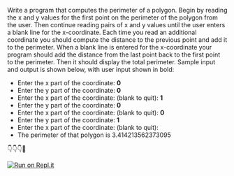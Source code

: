 Write a program that computes the perimeter of a polygon. Begin by reading the x and y values for the first point on the perimeter of the polygon from the user. Then continue reading pairs of x and y values until the user enters a blank line for the x-coordinate. Each time you read an additional coordinate you should compute the distance to the previous point and add it to the perimeter. When a blank line is entered for the x-coordinate your program should add the distance from the last point back to the first point to the perimeter. Then it should display the total perimeter. Sample input and output is shown below, with user input shown in bold:
* Enter the x part of the coordinate: **0**
* Enter the y part of the coordinate: **0**
* Enter the x part of the coordinate: (blank to quit): **1** 
* Enter the y   part of the coordinate: **0**
* Enter the x part of the coordinate: (blank to quit): **0**
* Enter the y part of the coordinate: **1**
* Enter the x part of the coordinate: (blank to quit): 
* The perimeter of that polygon is 3.414213562373095

👇👇👇🤙

[![Run on Repl.it](https://repl.it/badge/github/isennkubilay/Compute-the-Perimeter-of-a-Polygon)](https://repl.it/github/isennkubilay/Compute-the-Perimeter-of-a-Polygon)
